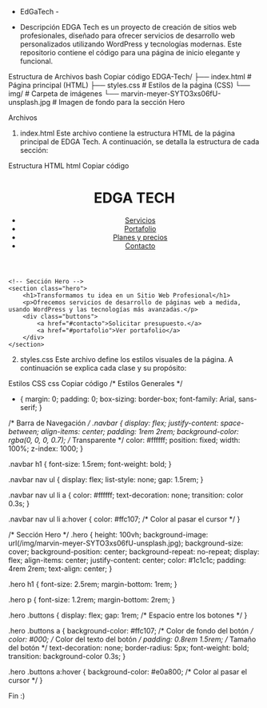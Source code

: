 - EdGaTech -

- Descripción
EDGA Tech es un proyecto de creación de sitios web profesionales, diseñado para ofrecer servicios de desarrollo web personalizados utilizando WordPress y tecnologías modernas. Este repositorio contiene el código para una página de inicio elegante y funcional.

Estructura de Archivos
bash
Copiar código
EDGA-Tech/
├── index.html            # Página principal (HTML)
├── styles.css            # Estilos de la página (CSS)
└── img/                  # Carpeta de imágenes
    └── marvin-meyer-SYTO3xs06fU-unsplash.jpg  # Imagen de fondo para la sección Hero


Archivos
1. index.html
Este archivo contiene la estructura HTML de la página principal de EDGA Tech. A continuación, se detalla la estructura de cada sección:

Estructura HTML
html
Copiar código
<!DOCTYPE html>
<html lang="es">
<head>
    <meta charset="UTF-8">
    <meta name="viewport" content="width=device-width, initial-scale=1.0">
    <title>EDGA Tech - Desarrollo Web Profesional</title>
    <link rel="stylesheet" href="styles.css">
</head>
<body>
    <!-- Barra de Navegación -->
    <header class="navbar">
        <h1>EDGA TECH</h1>
        <nav>
            <ul>
                <li><a href="#servicios">Servicios</a></li>
                <li><a href="#portafolio">Portafolio</a></li>
                <li><a href="#planes">Planes y precios</a></li>
                <li><a href="#contacto">Contacto</a></li>
            </ul>
        </nav>
    </header>

    <!-- Sección Hero -->
    <section class="hero">
        <h1>Transformamos tu idea en un Sitio Web Profesional</h1>
        <p>Ofrecemos servicios de desarrollo de páginas web a medida, usando WordPress y las tecnologías más avanzadas.</p>
        <div class="buttons">
            <a href="#contacto">Solicitar presupuesto.</a>
            <a href="#portafolio">Ver portafolio</a>
        </div>
    </section>
</body>
</html>


2. styles.css
Este archivo define los estilos visuales de la página. A continuación se explica cada clase y su propósito:

Estilos CSS
css
Copiar código
/* Estilos Generales */
* {
    margin: 0;
    padding: 0;
    box-sizing: border-box;
    font-family: Arial, sans-serif;
}

/* Barra de Navegación */
.navbar {
    display: flex;
    justify-content: space-between;
    align-items: center;
    padding: 1rem 2rem;
    background-color: rgba(0, 0, 0, 0.7); /* Transparente */
    color: #ffffff;
    position: fixed;
    width: 100%;
    z-index: 1000;
}

.navbar h1 {
    font-size: 1.5rem;
    font-weight: bold;
}

.navbar nav ul {
    display: flex;
    list-style: none;
    gap: 1.5rem;
}

.navbar nav ul li a {
    color: #ffffff;
    text-decoration: none;
    transition: color 0.3s;
}

.navbar nav ul li a:hover {
    color: #ffc107; /* Color al pasar el cursor */
}

/* Sección Hero */
.hero {
    height: 100vh;
    background-image: url(/img/marvin-meyer-SYTO3xs06fU-unsplash.jpg);
    background-size: cover;
    background-position: center;
    background-repeat: no-repeat;
    display: flex;
    align-items: center;
    justify-content: center;
    color: #1c1c1c;
    padding: 4rem 2rem;
    text-align: center;
}

.hero h1 {
    font-size: 2.5rem;
    margin-bottom: 1rem;
}

.hero p {
    font-size: 1.2rem;
    margin-bottom: 2rem;
}

.hero .buttons {
    display: flex;
    gap: 1rem; /* Espacio entre los botones */
}

.hero .buttons a {
    background-color: #ffc107; /* Color de fondo del botón */
    color: #000; /* Color del texto del botón */
    padding: 0.8rem 1.5rem; /* Tamaño del botón */
    text-decoration: none;
    border-radius: 5px;
    font-weight: bold;
    transition: background-color 0.3s;
}

.hero .buttons a:hover {
    background-color: #e0a800; /* Color al pasar el cursor */
}


Fin :)
